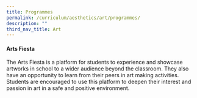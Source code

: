 ```yaml
---
title: Programmes
permalink: /curriculum/aesthetics/art/programmes/
description: ""
third_nav_title: Art
---
```

#### Arts Fiesta

The Arts Fiesta is a platform for students to experience and showcase artworks in school to a wider audience beyond the classroom. They also have an opportunity to learn from their peers in art making activities. Students are encouraged to use this platform to deepen their interest and passion in art in a safe and positive environment.